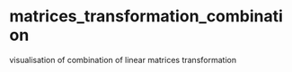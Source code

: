 # matrices_transformation_combination
visualisation of combination of linear matrices transformation
